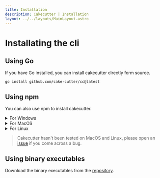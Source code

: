 ```yaml
---
title: Installation
description: Cakecutter | Installation
layout: ../../layouts/MainLayout.astro
---
```


# Installating the cli

## Using Go

If you have Go installed, you can install cakecutter directly form source.

```
go install github.com/cake-cutter/cc@latest
```

## Using npm

You can also use npm to install cakecutter.

<details>
  <summary>For Windows</summary>

```
npm install -g cakecutter
```

</details>

<details>
  <summary>For MacOS</summary>

```
npm install -g cc-for-mac
```

</details>

<details>
  <summary>For Linux</summary>

```
npm install -g cc-for-linux
```

</details>

> Cakecutter hasn't been tested on MacOS and Linux, please open an [issue](https://github.com/cake-cutter/cc/issues/new/choose) if you come across a bug.

## Using binary executables

Download the binary executables from the <a href="https://github.com/cake-cutter/cc/tree/master/bin" target="_blank">repository</a>.
